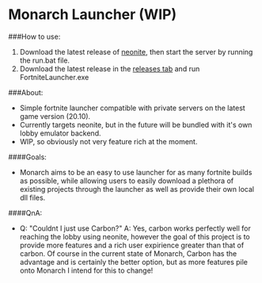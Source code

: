 # Monarch Launcher (WIP)

###How to use:
1. Download the latest release of [neonite](https://github.com/NeoniteDev/NeoniteV2), then start the server by running the run.bat file.
2. Download the latest release in the [releases tab](https://github.com/fortmods/Monarch/releases) and run FortniteLauncher.exe

###About:
- Simple fortnite launcher compatible with private servers on the latest game version (20.10).
- Currently targets neonite, but in the future will be bundled with it's own lobby emulator backend.
- WIP, so obviously not very feature rich at the moment.

####Goals:
- Monarch aims to be an easy to use launcher for as many fortnite builds as possible, while allowing users to easily download a plethora of existing projects through the launcher as well as provide their own local dll files.

####QnA:
- Q: "Couldnt I just use Carbon?" A: Yes, carbon works perfectly well for reaching the lobby using neonite, however the goal of this project is to provide more features and a rich user expirience greater than that of carbon. Of course in the current state of Monarch, Carbon has the advantage and is certainly the better option, but as more features pile onto Monarch I intend for this to change!
